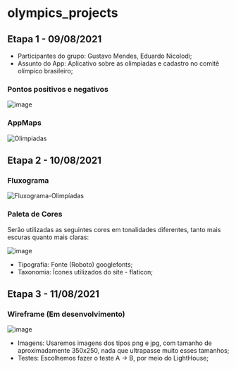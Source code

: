 # olympics_projects

## Etapa 1 - 09/08/2021

- Participantes do grupo: Gustavo Mendes, Eduardo Nicolodi;
- Assunto do App: Aplicativo sobre as olimpíadas e cadastro no comitê olímpico brasileiro;

### Pontos positivos e negativos

![image](https://user-images.githubusercontent.com/79945103/129282864-f496c4bc-b9d9-455a-95b4-2138fc6ec588.png)

### AppMaps

![Olimpiadas](https://user-images.githubusercontent.com/79945103/129283462-48721849-74ed-4202-b74d-10b99fe6cd72.jpg)

## Etapa 2 - 10/08/2021

### Fluxograma

![Fluxograma-Olimpíadas](https://user-images.githubusercontent.com/79945103/129284117-f2dd8223-2f1c-4852-911e-91b9b9061af2.png)

### Paleta de Cores

Serão utilizadas as seguintes cores em tonalidades diferentes, tanto mais escuras quanto mais claras:

![image](https://user-images.githubusercontent.com/79945103/129284510-71cf7f27-ee8f-4a8c-be18-64aa39e3a4e6.png)

- Tipografia: Fonte (Roboto) googlefonts;
- Taxonomia: Ícones utilizados do site - flaticon;

## Etapa 3 - 11/08/2021

### Wireframe (Em desenvolvimento)

![image](https://user-images.githubusercontent.com/79945103/129285227-688bb526-4727-4b69-9d28-84840ba6193a.png)

- Imagens: Usaremos imagens dos tipos png e jpg, com tamanho de aproximadamente 350x250, nada que ultrapasse muito esses tamanhos;
- Testes: Escolhemos fazer o teste A → B, por meio do LightHouse;





